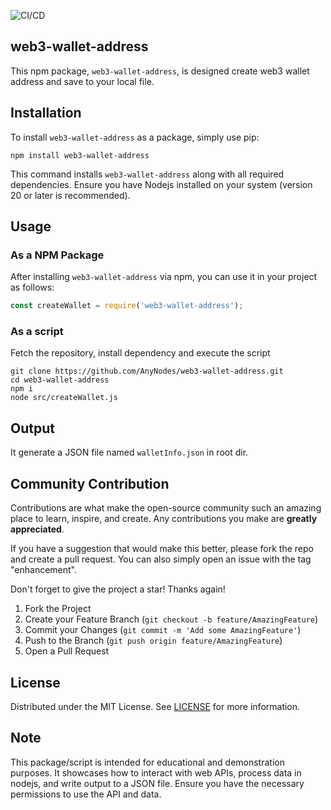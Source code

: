 ![CI/CD](https://github.com/AnyNodes/web3-wallet-address/actions/workflows/cicd.yml/badge.svg)

## web3-wallet-address

This npm package, `web3-wallet-address`, is designed create web3 wallet address and save to your local file.

## Installation

To install `web3-wallet-address` as a package, simply use pip:

```
npm install web3-wallet-address
```

This command installs `web3-wallet-address` along with all required dependencies. Ensure you have Nodejs installed on your system (version 20 or later is recommended).

## Usage

### As a NPM Package

After installing `web3-wallet-address` via npm, you can use it in your project as follows:

```javascript
const createWallet = require('web3-wallet-address');
```

### As a script

Fetch the repository, install dependency and execute the script

```shell
git clone https://github.com/AnyNodes/web3-wallet-address.git
cd web3-wallet-address
npm i
node src/createWallet.js
```

## Output

It generate a JSON file named `walletInfo.json` in root dir.

## Community Contribution

Contributions are what make the open-source community such an amazing place to learn, inspire, and create. Any contributions you make are **greatly appreciated**.

If you have a suggestion that would make this better, please fork the repo and create a pull request. You can also simply open an issue with the tag "enhancement".

Don't forget to give the project a star! Thanks again!

1. Fork the Project
2. Create your Feature Branch (`git checkout -b feature/AmazingFeature`)
3. Commit your Changes (`git commit -m 'Add some AmazingFeature'`)
4. Push to the Branch (`git push origin feature/AmazingFeature`)
5. Open a Pull Request

## License

Distributed under the MIT License. See [LICENSE](./LICENSE) for more information.

## Note

This package/script is intended for educational and demonstration purposes. It showcases how to interact with web APIs, process data in nodejs, and write output to a JSON file. Ensure you have the necessary permissions to use the API and data.
